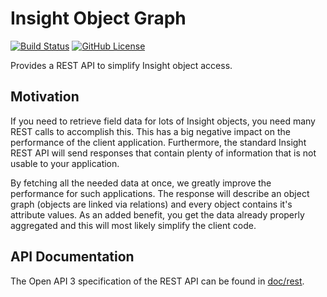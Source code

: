 # Insight Object Graph
[![Build Status](https://travis-ci.com/link-time/jira-insight-object-graph-plugin.svg?branch=master)](https://travis-ci.com/link-time/jira-insight-object-graph-plugin)
[![GitHub License](https://img.shields.io/badge/License-Apache%202.0-blue.svg)](https://opensource.org/licenses/Apache-2.0)

Provides a REST API to simplify Insight object access.

## Motivation
If you need to retrieve field data for lots of Insight objects, you
need many REST calls to accomplish this. This has a big negative impact on the
performance of the client application. Furthermore, the standard Insight REST API
will send responses that contain plenty of information that is not usable to your
application.

By fetching all the needed data at once, we greatly improve the performance for
such applications. The response will describe an object graph (objects are linked
via relations) and every object contains it's attribute values. As an added benefit,
you get the data already properly aggregated and this will most likely simplify the
client code.

## API Documentation
The Open API 3 specification of the REST API can be found in
[doc/rest](doc/rest).